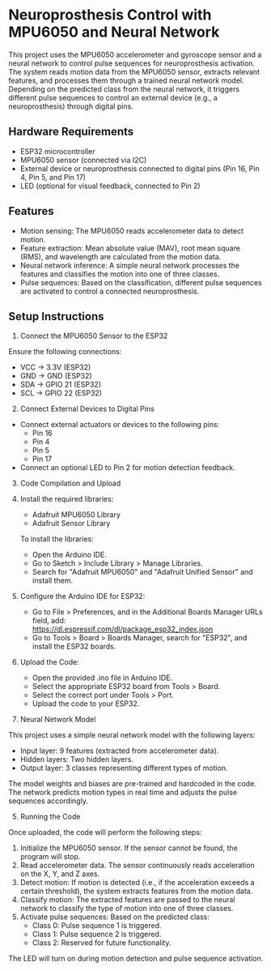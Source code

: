 # Neuroprosthesis Control with MPU6050 and Neural Network

This project uses the MPU6050 accelerometer and gyroscope sensor and a neural network to control pulse sequences for neuroprosthesis activation. The system reads motion data from the MPU6050 sensor, extracts relevant features, and processes them through a trained neural network model. Depending on the predicted class from the neural network, it triggers different pulse sequences to control an external device (e.g., a neuroprosthesis) through digital pins.

## Hardware Requirements

- ESP32 microcontroller
- MPU6050 sensor (connected via I2C)
- External device or neuroprosthesis connected to digital pins (Pin 16, Pin 4, Pin 5, and Pin 17)
- LED (optional for visual feedback, connected to Pin 2)

## Features

- Motion sensing: The MPU6050 reads accelerometer data to detect motion.
- Feature extraction: Mean absolute value (MAV), root mean square (RMS), and wavelength are calculated from the motion data.
- Neural network inference: A simple neural network processes the features and classifies the motion into one of three classes.
- Pulse sequences: Based on the classification, different pulse sequences are activated to control a connected neuroprosthesis.

## Setup Instructions

1. Connect the MPU6050 Sensor to the ESP32

Ensure the following connections:

- VCC → 3.3V (ESP32)
- GND → GND (ESP32)
- SDA → GPIO 21 (ESP32)
- SCL → GPIO 22 (ESP32)

2. Connect External Devices to Digital Pins

- Connect external actuators or devices to the following pins:
  - Pin 16
  - Pin 4
  - Pin 5
  - Pin 17
- Connect an optional LED to Pin 2 for motion detection feedback.

3. Code Compilation and Upload

1. Install the required libraries:
   - Adafruit MPU6050 Library
   - Adafruit Sensor Library

   To install the libraries:
   - Open the Arduino IDE.
   - Go to Sketch > Include Library > Manage Libraries.
   - Search for "Adafruit MPU6050" and "Adafruit Unified Sensor" and install them.

2. Configure the Arduino IDE for ESP32:
   - Go to File > Preferences, and in the Additional Boards Manager URLs field, add:  
     https://dl.espressif.com/dl/package_esp32_index.json
   - Go to Tools > Board > Boards Manager, search for "ESP32", and install the ESP32 boards.

3. Upload the Code:
   - Open the provided .ino file in Arduino IDE.
   - Select the appropriate ESP32 board from Tools > Board.
   - Select the correct port under Tools > Port.
   - Upload the code to your ESP32.

4. Neural Network Model

This project uses a simple neural network model with the following layers:

- Input layer: 9 features (extracted from accelerometer data).
- Hidden layers: Two hidden layers.
- Output layer: 3 classes representing different types of motion.

The model weights and biases are pre-trained and hardcoded in the code. The network predicts motion types in real time and adjusts the pulse sequences accordingly.

5. Running the Code

Once uploaded, the code will perform the following steps:

1. Initialize the MPU6050 sensor. If the sensor cannot be found, the program will stop.
2. Read accelerometer data. The sensor continuously reads acceleration on the X, Y, and Z axes.
3. Detect motion: If motion is detected (i.e., if the acceleration exceeds a certain threshold), the system extracts features from the motion data.
4. Classify motion: The extracted features are passed to the neural network to classify the type of motion into one of three classes.
5. Activate pulse sequences: Based on the predicted class:
   - Class 0: Pulse sequence 1 is triggered.
   - Class 1: Pulse sequence 2 is triggered.
   - Class 2: Reserved for future functionality.

The LED will turn on during motion detection and pulse sequence activation.

